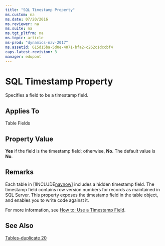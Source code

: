 ```yaml
---
title: "SQL Timestamp Property"
ms.custom: na
ms.date: 07/20/2016
ms.reviewer: na
ms.suite: na
ms.tgt_pltfrm: na
ms.topic: article
ms-prod: "dynamics-nav-2017"
ms.assetid: 615d15ba-5d0e-4071-bfa2-c262c1dccbf4
caps.latest.revision: 3
manager: edupont
---
```

# SQL Timestamp Property
Specifies a field to be a timestamp field.  
  
## Applies To  
 Table Fields  
  
## Property Value  
 **Yes** if the field is the timestamp field; otherwise, **No**. The default value is **No**.  
  
## Remarks  
 Each table in [!INCLUDE[navnow](includes/navnow_md.md)] includes a hidden timestamp field. The timestamp field contains row version numbers for records as maintained in SQL Server. This property exposes the timestamp field in the table object, and enables you to write code against it.  
  
 For more information, see [How to: Use a Timestamp Field](How%20to:%20Use%20a%20Timestamp%20Field.md).  
  
## See Also  
 [Tables-duplicate 20](Tables-duplicate-20.md)